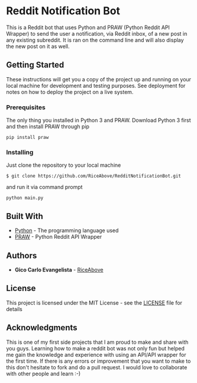 # Reddit Notification Bot

This is a Reddit bot that uses Python and PRAW (Python Reddit API Wrapper) to send the user a notification, via Reddit inbox, of a new post in any existing subreddit. It is ran on the command line and will also display the new post on it as well.

## Getting Started

These instructions will get you a copy of the project up and running on your local machine for development and testing purposes. See deployment for notes on how to deploy the project on a live system.

### Prerequisites

The only thing you installed in Python 3 and PRAW. Download Python 3 first and
then install PRAW through pip
```
pip install praw
```

### Installing

Just clone the repository to your local machine 
```
$ git clone https://github.com/RiceAbove/RedditNotificationBot.git
```
and run it via command prompt
```
python main.py
```

## Built With

* [Python](https://www.python.org/) - The programming language used
* [PRAW](https://praw.readthedocs.io/en/latest/) - Python Reddit API Wrapper


## Authors

* **Gico Carlo Evangelista** - [RiceAbove](https://github.com/RiceAbove)


## License

This project is licensed under the MIT License - see the [LICENSE](LICENSE) file for details

## Acknowledgments

This is one of my first side projects that I am proud to make and share with you guys. Learning how to make a reddit bot was not only fun but helped me gain the knowledge and experience with using an API/API wrapper for the first time. If there is any errors or improvement that you want to make to this don't hesitate to fork and do a pull request. I would love to collaborate with other people and learn :-)
